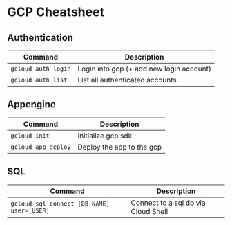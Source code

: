 # GCP Cheatsheet

## Authentication

| Command  |  Description |
|---|---|
| `gcloud auth login`  | Login into gcp (+ add new login account) |
| `gcloud auth list` | List all authenticated accounts


## Appengine

| Command  |  Description |
|---|---|
| `gcloud init`  | Initialize gcp sdk |
| `gcloud app deploy` | Deploy the app to the gcp

## SQL

| Command  |  Description |
|---|---|
| `gcloud sql connect [DB-NAME] --user=[USER]`  | Connect to a sql db via Cloud Shell|
